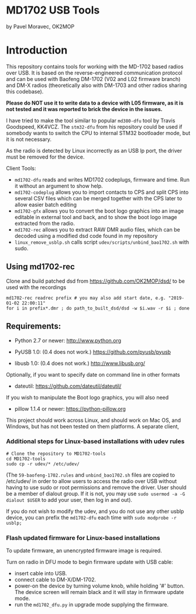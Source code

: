 # MD1702 USB Tools #

by Pavel Moravec, OK2MOP

# Introduction #

This repository contains tools for working with the MD-1702 based radios
over USB. It is based on the reverse-engineered communication protocol and
can be used with Baofeng DM-1702 (V02 and L02 firmware branch) and DM-X radios 
(theoretically also with DM-1703 and other radios sharing this codebase). 

**Please do NOT use it to write data to a device with L05 firmware, as it is not 
tested and it was reported to brick the device in the issues.**

I have tried to make the tool similar to popular `md380-dfu` tool by Travis
Goodspeed, KK4VCZ. The `stm32-dfu` from his repository could be used if somebody
wants to switch the CPU to internal STM32 bootloader mode, but it is not
necessary.

As the radio is detected by Linux incorrectly as an USB lp port, the driver
must be removed for the device.

Client Tools:
* `md1702-dfu` reads and writes MD1702 codeplugs, firmware and time. Run it without
an argument to show help.
* `md1702-codeplug` allows you to import contacts to CPS and split CPS into several
CSV files which can be merged together with the CPS later to allow easier batch editing
* `md1702-gfx` allows you to convert the boot logo graphics into an image editable in
external tool and back, and to show the boot logo image extracted from the radio.
* `md1702-rec` allows you to extract RAW DMR audio files, which can be decoded using
a modified dsd code found in my repository
* `linux_remove_usblp.sh` calls script `udev/scripts/unbind_bao1702.sh` with sudo.

## Using md1702-rec ##
Clone and build patched dsd from https://github.com/OK2MOP/dsd/ to be used with the
recordings

```
md1702-rec readrec prefix # you may also add start date, e.g. "2019-01-02 22:00:11"
for i in prefix*.dmr ; do path_to_built_dsd/dsd -w $i.wav -r $i ; done
```

## Requirements: ##

* Python 2.7 or newer:
  http://www.python.org

* PyUSB 1.0:  (0.4 does not work.)
  https://github.com/pyusb/pyusb

* libusb 1.0: (0.4 does not work.)
  http://www.libusb.org/

Optionally, if you want to specify date on command line in other formats

* dateutil:
  https://github.com/dateutil/dateutil/

If you wish to manipulate the Boot logo graphics, you will also need

* pillow 1.1.4 or newer:
  https://python-pillow.org

This project should work across Linux, and should work on Mac OS, and Windows, but has
not been tested on them platforms.  A separate client,

### Additional steps for Linux-based installations with udev rules ###

```
# Clone the repository to MD1702-tools
cd MD1702-tools
sudo cp -r udev/* /etc/udev/
```
(The ```59-baofeng-1702.rules``` and ```unbind_bao1702.sh``` files are copied to /etc/udev/ in order to allow users to access the radio over USB without having to use sudo or root permissions and remove the driver. User should be a member of dialout group. If it is not, you may use ```sudo usermod -a -G dialout $USER``` to add your user, then log in and out).

If you do not wish to modify the udev, and you do not use any other usblp device, you can
prefix the `md1702-dfu` each time with ```sudo modprobe -r usblp;```

### Flash updated firmware for Linux-based installations ###

To update firmware, an unencrypted firmware image is required.

Turn on radio in DFU mode to begin firmware update with USB cable:
* insert cable into USB.
* connect cable to DM-X/DM-1702.
* power-on the device by turning volume knob, while holding '#' button. The device screen will
remain black and it will stay in firmware update mode.
* run the ```md1702_dfu.py``` in upgrade mode supplying the firmware.
